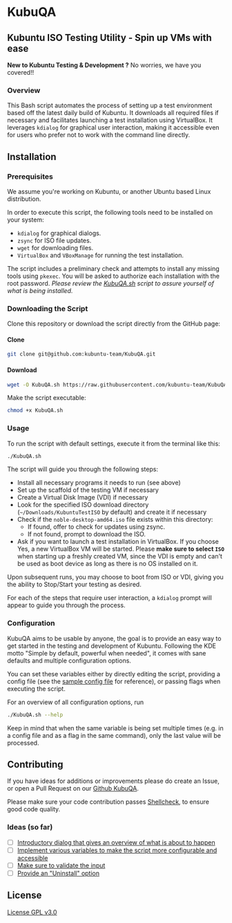 # KubuQA

## Kubuntu ISO Testing Utility - Spin up VMs with ease

**New to Kubuntu Testing & Development ?** No worries, we have you covered!!

### Overview

This Bash script automates the process of setting up a test environment based off the latest daily build of Kubuntu.
It downloads all required files if necessary and facilitates launching a test installation using VirtualBox.
It leverages `kdialog` for graphical user interaction,
making it accessible even for users who prefer not to work with the command line directly.

## Installation

### Prerequisites

We assume you're working on Kubuntu, or another Ubuntu based Linux distribution.

In order to execute this script, the following tools need to be installed on your system:

- `kdialog` for graphical dialogs.
- `zsync` for ISO file updates.
- `wget` for downloading files.
- `VirtualBox` and `VBoxManage` for running the test installation.

The script includes a preliminary check and attempts to install any missing tools using `pkexec`.
You will be asked to authorize each installation with the root password.
_Please review the [KubuQA.sh](https://raw.githubusercontent.com/kubuntu-team/KubuQA/main/KubuQA.sh)
script to assure yourself of what is being installed._

### Downloading the Script

Clone this repository or download the script directly from the GitHub page:

#### Clone

```bash
git clone git@github.com:kubuntu-team/KubuQA.git
```

#### Download

```bash
wget -O KubuQA.sh https://raw.githubusercontent.com/kubuntu-team/KubuQA/main/KubuQA.sh 
```

Make the script executable:

```bash
chmod +x KubuQA.sh
```

### Usage

To run the script with default settings, execute it from the terminal like this:

```bash
./KubuQA.sh
```

The script will guide you through the following steps:

- Install all necessary programs it needs to run (see above)
- Set up the scaffold of the testing VM if necessary
- Create a Virtual Disk Image (VDI) if necessary
- Look for the specified ISO download directory (`~/Downloads/KubuntuTestISO` by default) and create it if necessary
- Check if the `noble-desktop-amd64.iso` file exists within this directory:
  - If found, offer to check for updates using zsync.
  - If not found, prompt to download the ISO.
- Ask if you want to launch a test installation in VirtualBox.
If you choose Yes, a new VirtualBox VM will be started.
Please **make sure to select `ISO`** when starting up a freshly created VM,
since the VDI is empty and can't be used as boot device as long as there is no OS installed on it.

Upon subsequent runs, you may choose to boot from ISO or VDI, giving you the ability to Stop/Start your testing as desired.

For each of the steps that require user interaction, a `kdialog` prompt will appear to guide you through the process.

### Configuration

KubuQA aims to be usable by anyone, the goal is to provide an easy way to get started in the testing and development of Kubuntu.
Following the KDE motto "Simple by default, powerful when needed", it comes with sane defaults and multiple configuration options.

You can set these variables either by directly editing the script, providing a config file (see the
[sample config file](./KubuQA.conf) for reference), or passing flags when executing the script.

For an overview of all configuration options, run

```bash
./KubuQA.sh --help
```

Keep in mind that when the same variable is being set multiple times (e.g. in a config file and as a flag in the same command), only the last value will be processed.

## Contributing

If you have ideas for additions or improvements please do create an Issue,
or open a Pull Request on our [Github KubuQA](https://github.com/kubuntu-team/KubuQA).

Please make sure your code contribution passes [Shellcheck](https://github.com/koalaman/shellcheck), to ensure good code quality.

### Ideas (so far)

- [ ] [Introductory dialog that gives an overview of what is about to happen](https://github.com/kubuntu-team/KubuQA/issues/7)
- [ ] [Implement various variables to make the script more configurable and accessible](https://github.com/kubuntu-team/KubuQA/issues/8)
- [ ] [Make sure to validate the input](https://github.com/kubuntu-team/KubuQA/issues/9)
- [ ] [Provide an "Uninstall" option](https://github.com/kubuntu-team/KubuQA/issues/10)

## License

[License GPL v3.0](./License)
